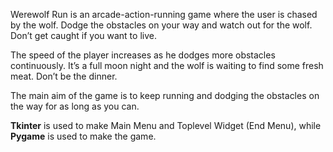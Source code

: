 Werewolf Run is an arcade-action-running game where the user is chased by the wolf. Dodge the obstacles on your way and watch out for the wolf. Don’t get caught if you want to live. 

The speed of the player increases as he dodges more obstacles continuously. It’s a full moon night and the wolf is waiting to find some fresh meat. Don’t be the dinner. 

The main aim of the game is to keep running and dodging the obstacles on the way for as long as you can. 

**Tkinter** is used to make Main Menu and Toplevel Widget (End Menu), while **Pygame** is used to make the game.
